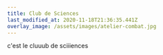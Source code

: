```yaml
---
title: Club de Sciences
last_modified_at: 2020-11-18T21:36:35.441Z
overlay_image: /assets/images/atelier-combat.jpg
---
```

c'est le cluuub de sciiiences